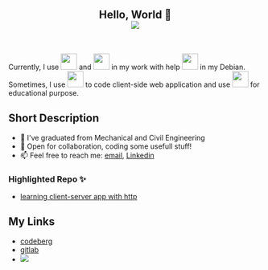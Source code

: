 <p>
  <h2 align="center">Hello, World 👋 <br>
  <img align="center" src="https://gpvc.arturio.dev/aysf"> <br>
    
  </h2>
</p>

<br/>


Currently, I use <code><a href="https://go.dev/" title="go programming language"><img src="https://upload.wikimedia.org/wikipedia/commons/0/05/Go_Logo_Blue.svg" width="32"/></a></code> and <code><a href="https://www.ruby-lang.org/en" title="ruby"><img src="https://upload.wikimedia.org/wikipedia/commons/7/73/Ruby_logo.svg" width="32"/></a></code> in my work with help <code><a href="https://www.gnu.org/software/bash/" title="bash"><img src="https://bashlogo.com/img/symbol/svg/full_colored_dark.svg" width="32"/></a></code> in my Debian. Sometimes, I use <code><a href="https://developer.mozilla.org/en-US/docs/Web/JavaScript" title="JavaScript"><img src="https://upload.wikimedia.org/wikipedia/commons/6/6a/JavaScript-logo.png" width="32"/></a></code> to code client-side web application and use <code><a href="https://www.python.org/" title="python"><img src="https://upload.wikimedia.org/wikipedia/commons/c/c3/Python-logo-notext.svg" width="32"/></a></code> for educational purpose.

## Short Description

- 🌱 I've graduated from Mechanical and Civil Engineering 
- 👯 Open for collaboration, coding some usefull stuff!
- 📫 Feel free to reach me: [email](mailto:ansufw@gmail.com), [Linkedin](https://www.linkedin.com/in/ansuf/)
 

### Highlighted Repo ✨    
- [learning client-server app with http](https://github.com/aysf/clientserver-http-go)


## My Links
 - [codeberg](https://codeberg.org/ayw)
 - [gitlab](https://gitlab.com/wicak)
 - <a href="https://www.codewars.com/users/aysf"><img src="https://www.codewars.com/users/aysf/badges/small"> </a> <br>

<!--

## Exercise Time

### Fundamental
- Installation
- Math Operator
- Control flow
- Iteration
- Data Type
- OOP
- Concurency
### Algorithm
- FizzBuzz
- Palindrome
- Travelling Salesman Problem

## my favorite programming languages: 


<p align="center">
  <br>
  <a href="https://www.gnu.org/software/bash/" title="bash"><img src="https://bashlogo.com/img/symbol/svg/full_colored_dark.svg" width="65"/></a>
  <a href="https://go.dev/" title="go programming language"><img src="https://github.com/aysf/img/blob/master/favpng_go-programming-language-computer-programming-programmer.png" width="55"/></a>
  <a href="https://developer.mozilla.org/en-US/docs/Web/JavaScript" title="JavaScript"><img src="https://upload.wikimedia.org/wikipedia/commons/6/6a/JavaScript-logo.png" width="55"/></a>
  <a href="https://www.python.org/" title="python"><img src="https://upload.wikimedia.org/wikipedia/commons/c/c3/Python-logo-notext.svg" width="55"/></a>
  <a href="https://www.ruby-lang.org/en" title="ruby"><img src="https://upload.wikimedia.org/wikipedia/commons/7/73/Ruby_logo.svg" width="55"/></a>
 

**aysf/aysf** is a ✨ _special_ ✨ repository because its `README.md` (this file) appears on your GitHub profile.

Here are some ideas to get you started:

- 🔭 I’m currently working on ...
- 🌱 I’m currently learning ...
- 👯 I’m looking to collaborate on ...
- 🤔 I’m looking for help with ...
- 💬 Ask me about ...
- 😄 Pronouns: ...
- ⚡ Fun fact: ...

### Highlighted Repo ✨    
- [learning client-server app with http](https://github.com/aysf/clientserver-http-go)
- [nusa-theme](https://github.com/aysf/nusa-theme) -> web theme collection
- [belajar-koding](https://github.com/aysf/belajar-koding) -> note for learning coding


[![My github stats](https://github-readme-stats.vercel.app/api?username=aysf&show_icons=true&theme=radical)](https://github.com/aysf/github-readme-stats)  [![Top Langs](https://github-readme-stats.vercel.app/api/top-langs/?username=aysf&show_icons=true&theme=radical&layout=compact)](https://github.com/aysf/github-readme-stats)

  <a href="https://www.ruby-lang.org/" title="python"><img src="https://upload.wikimedia.org/wikipedia/commons/thumb/7/73/Ruby_logo.svg/800px-Ruby_logo.svg.png" width="55"/></a>
  <a href="https://www.rust-lang.org/" title="python"><img src="https://rustacean.net/more-crabby-things/owoferris.svg" width="55"/></a>
</p>

-->
